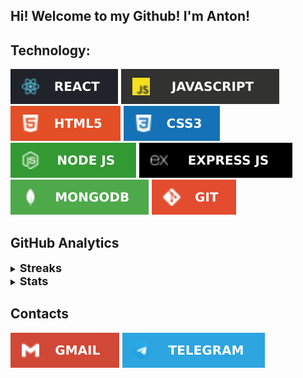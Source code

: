 ## Hi! Welcome to my Github! I'm Anton!

## Technology:

[![REACT](images/REACT.svg)](https://reactjs.org) [![JAVASCRIPT](images/JAVASCRIPT.svg)](https://www.javascript.com) [![HTML5](images/HTML5.svg)](https://www.w3.org/TR/html52/) [![CSS](images/CSS3.svg)](https://www.w3.org/Style/CSS/) [![NODE JS](images/NODEJS.svg)](https://nodejs.dev) [![EXPRESS JS](images/EXPRESSJS.svg)](https://expressjs.com) [![MONGODB](images/MONGODB.svg)](https://www.mongodb.com) [![GIT](images/GIT.svg)](https://git-scm.com)

## GitHub Analytics

<details>	
<summary><b style='font-size: 18px'>Streaks</b></summary>
<img height="150em" src="https://github-readme-streak-stats.herokuapp.com/?user=RomanovAnton&theme=tokyonight&hide_border=true" />
</details>

<details>	
<summary><b style='font-size: 18px'>Stats</b></summary>
<img height="150em" src="https://github-readme-stats.vercel.app/api/top-langs/?username=RomanovAnton&theme=tokyonight&exclude_repo=KNN-Image-Classification&show_icons=true&hide_border=true&layout=compact&langs_count=8"/>

</details>

## Contacts

[![GMAIL](images/GMAIL.svg)](mailto:rad250495@mail.ru)
[![TELEGRAM](images/TELEGRAM.svg)](https://t.me/AntRmv)
